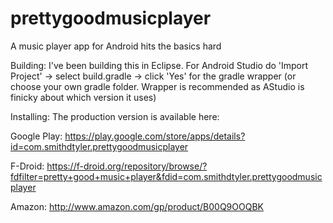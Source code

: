 prettygoodmusicplayer
=====================

A music player app for Android hits the basics hard

Building: 
I've been building this in Eclipse. For Android Studio do 'Import Project' -> select build.gradle -> click 'Yes' for the gradle wrapper (or choose your own gradle folder. Wrapper is recommended as AStudio is finicky about which version it uses)


Installing:
The production version is available here:

Google Play: https://play.google.com/store/apps/details?id=com.smithdtyler.prettygoodmusicplayer

F-Droid: https://f-droid.org/repository/browse/?fdfilter=pretty+good+music+player&fdid=com.smithdtyler.prettygoodmusicplayer

Amazon: http://www.amazon.com/gp/product/B00Q9OOQBK
